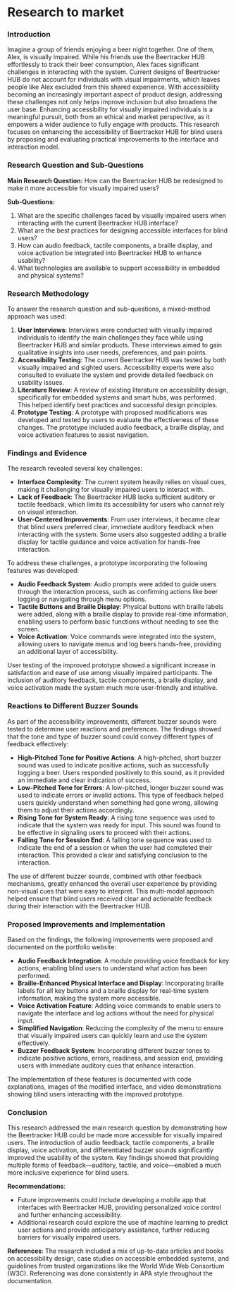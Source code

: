 # Research to market

### Introduction

Imagine a group of friends enjoying a beer night together. One of them, Alex, is visually impaired. While his friends use the Beertracker HUB effortlessly to track their beer consumption, Alex faces significant challenges in interacting with the system. Current designs of Beertracker HUB do not account for individuals with visual impairments, which leaves people like Alex excluded from this shared experience. With accessibility becoming an increasingly important aspect of product design, addressing these challenges not only helps improve inclusion but also broadens the user base. Enhancing accessibility for visually impaired individuals is a meaningful pursuit, both from an ethical and market perspective, as it empowers a wider audience to fully engage with products. This research focuses on enhancing the accessibility of Beertracker HUB for blind users by proposing and evaluating practical improvements to the interface and interaction model.

### Research Question and Sub-Questions

**Main Research Question:** How can the Beertracker HUB be redesigned to make it more accessible for visually impaired users?

**Sub-Questions:**

1. What are the specific challenges faced by visually impaired users when interacting with the current Beertracker HUB interface?
2. What are the best practices for designing accessible interfaces for blind users?
3. How can audio feedback, tactile components, a braille display, and voice activation be integrated into Beertracker HUB to enhance usability?
4. What technologies are available to support accessibility in embedded and physical systems?

### Research Methodology

To answer the research question and sub-questions, a mixed-method approach was used:

1. **User Interviews**: Interviews were conducted with visually impaired individuals to identify the main challenges they face while using Beertracker HUB and similar products. These interviews aimed to gain qualitative insights into user needs, preferences, and pain points.
2. **Accessibility Testing**: The current Beertracker HUB was tested by both visually impaired and sighted users. Accessibility experts were also consulted to evaluate the system and provide detailed feedback on usability issues.
3. **Literature Review**: A review of existing literature on accessibility design, specifically for embedded systems and smart hubs, was performed. This helped identify best practices and successful design principles.
4. **Prototype Testing**: A prototype with proposed modifications was developed and tested by users to evaluate the effectiveness of these changes. The prototype included audio feedback, a braille display, and voice activation features to assist navigation.

### Findings and Evidence

The research revealed several key challenges:

- **Interface Complexity**: The current system heavily relies on visual cues, making it challenging for visually impaired users to interact with.
- **Lack of Feedback**: The Beertracker HUB lacks sufficient auditory or tactile feedback, which limits its accessibility for users who cannot rely on visual interaction.
- **User-Centered Improvements**: From user interviews, it became clear that blind users preferred clear, immediate auditory feedback when interacting with the system. Some users also suggested adding a braille display for tactile guidance and voice activation for hands-free interaction.

To address these challenges, a prototype incorporating the following features was developed:

- **Audio Feedback System**: Audio prompts were added to guide users through the interaction process, such as confirming actions like beer logging or navigating through menu options.
- **Tactile Buttons and Braille Display**: Physical buttons with braille labels were added, along with a braille display to provide real-time information, enabling users to perform basic functions without needing to see the screen.
- **Voice Activation**: Voice commands were integrated into the system, allowing users to navigate menus and log beers hands-free, providing an additional layer of accessibility.

User testing of the improved prototype showed a significant increase in satisfaction and ease of use among visually impaired participants. The inclusion of auditory feedback, tactile components, a braille display, and voice activation made the system much more user-friendly and intuitive.

### Reactions to Different Buzzer Sounds

As part of the accessibility improvements, different buzzer sounds were tested to determine user reactions and preferences. The findings showed that the tone and type of buzzer sound could convey different types of feedback effectively:

- **High-Pitched Tone for Positive Actions**: A high-pitched, short buzzer sound was used to indicate positive actions, such as successfully logging a beer. Users responded positively to this sound, as it provided an immediate and clear indication of success.
- **Low-Pitched Tone for Errors**: A low-pitched, longer buzzer sound was used to indicate errors or invalid actions. This type of feedback helped users quickly understand when something had gone wrong, allowing them to adjust their actions accordingly.
- **Rising Tone for System Ready**: A rising tone sequence was used to indicate that the system was ready for input. This sound was found to be effective in signaling users to proceed with their actions.
- **Falling Tone for Session End**: A falling tone sequence was used to indicate the end of a session or when the user had completed their interaction. This provided a clear and satisfying conclusion to the interaction.

The use of different buzzer sounds, combined with other feedback mechanisms, greatly enhanced the overall user experience by providing non-visual cues that were easy to interpret. This multi-modal approach helped ensure that blind users received clear and actionable feedback during their interaction with the Beertracker HUB.

### Proposed Improvements and Implementation

Based on the findings, the following improvements were proposed and documented on the portfolio website:

- **Audio Feedback Integration**: A module providing voice feedback for key actions, enabling blind users to understand what action has been performed.
- **Braille-Enhanced Physical Interface and Display**: Incorporating braille labels for all key buttons and a braille display for real-time system information, making the system more accessible.
- **Voice Activation Feature**: Adding voice commands to enable users to navigate the interface and log actions without the need for physical input.
- **Simplified Navigation**: Reducing the complexity of the menu to ensure that visually impaired users can quickly learn and use the system effectively.
- **Buzzer Feedback System**: Incorporating different buzzer tones to indicate positive actions, errors, readiness, and session end, providing users with immediate auditory cues that enhance interaction.

The implementation of these features is documented with code explanations, images of the modified interface, and video demonstrations showing blind users interacting with the improved prototype.

### Conclusion

This research addressed the main research question by demonstrating how the Beertracker HUB could be made more accessible for visually impaired users. The introduction of audio feedback, tactile components, a braille display, voice activation, and differentiated buzzer sounds significantly improved the usability of the system. Key findings showed that providing multiple forms of feedback—auditory, tactile, and voice—enabled a much more inclusive experience for blind users.

**Recommendations**:

- Future improvements could include developing a mobile app that interfaces with Beertracker HUB, providing personalized voice control and further enhancing accessibility.
- Additional research could explore the use of machine learning to predict user actions and provide anticipatory assistance, further reducing barriers for visually impaired users.

**References**: The research included a mix of up-to-date articles and books on accessibility design, case studies on accessible embedded systems, and guidelines from trusted organizations like the World Wide Web Consortium (W3C). Referencing was done consistently in APA style throughout the documentation.